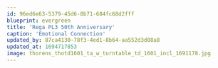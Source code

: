 ```yaml
---
id: 96ed6e63-5379-45d6-8b71-684fc68d2fff
blueprint: evergreen
title: 'Rega PL3 50th Anniversary'
caption: 'Emotional Connection'
updated_by: 87ca4130-78f3-4ed1-8b64-aa552d3d08a8
updated_at: 1694717853
image: thorens_thotd1601_ta_w_turntable_td_1601_incl_1691178.jpg
---
```

